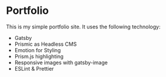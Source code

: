 # Portfolio

This is my simple portfolio site. It uses the following technology:

- Gatsby
- Prismic as Headless CMS
- Emotion for Styling
- Prism.js highlighting
- Responsive images with gatsby-image
- ESLint & Prettier
